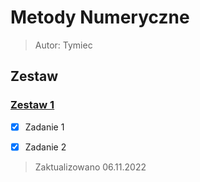 # Metody Numeryczne
> Autor: Tymiec

## Zestaw

### [Zestaw 1](Zestaw%201)

- [X] Zadanie 1
- [X] Zadanie 2



> Zaktualizowano 06.11.2022
